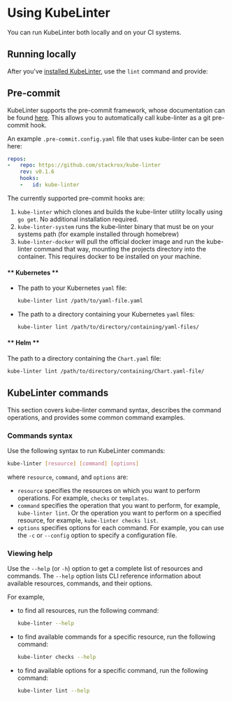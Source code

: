 # Using KubeLinter

You can run KubeLinter both locally and on your CI systems.

## Running locally

After you've [installed KubeLinter](README.md#installing-kubelinter), use the
`lint` command and provide:

## Pre-commit

KubeLinter supports the pre-commit framework, whose documentation can be found [here](https://pre-commit.com/).
This allows you to automatically call kube-linter as a git pre-commit hook.

An example `.pre-commit.config.yaml` file that uses kube-linter can be seen here:

```yaml
repos:
-   repo: https://github.com/stackrox/kube-linter
    rev: v0.1.6
    hooks:
    -   id: kube-linter
```

The currently supported pre-commit hooks are:

1. `kube-linter` which clones and builds the kube-linter utility locally using `go get`. No additional installation required.
2. `kube-linter-system` runs the kube-linter binary that must be on your systems path (for example installed through homebrew)
3. `kube-linter-docker` will pull the official docker image and run the kube-linter command that way, mounting the projects directory into
    the container. This requires docker to be installed on your machine.

<!-- tabs:start -->

#### ** Kubernetes **
- The path to your Kubernetes `yaml` file:
  ```bash
  kube-linter lint /path/to/yaml-file.yaml
  ```
- The path to a directory containing your Kubernetes `yaml` files:
  ```bash
  kube-linter lint /path/to/directory/containing/yaml-files/
  ```

#### ** Helm **
The path to a directory containing the `Chart.yaml` file:
```bash
kube-linter lint /path/to/directory/containing/Chart.yaml-file/
```

<!-- tabs:end -->

## KubeLinter commands

This section covers kube-linter command syntax, describes the command
operations, and provides some common command examples.

### Commands syntax

Use the following syntax to run KubeLinter commands:
```bash
kube-linter [resource] [command] [options]
```

where `resource`, `command`, and `options` are:

- `resource` specifies the resources on which you want to perform operations.
  For example, `checks` or `templates`.
- `command` specifies the operation that you want to perform, for example,
  `kube-linter lint`. Or the operation you want to perform on a specified
  resource, for example, `kube-linter checks list`.
- `options` specifies options for each command. For example, you can use the `-c`
  or `--config` option to specify a configuration file.

### Viewing help

Use the `--help` (or `-h`) option to get a complete list of resources and
commands. The `--help` option lists CLI reference information about available
resources, commands, and their options.

For example,

- to find all resources, run the following command:
  ```bash
  kube-linter --help
  ```
- to find available commands for a specific resource, run the following command:
  ```bash
  kube-linter checks --help
  ```
- to find available options for a specific command, run the following command:
  ```bash
  kube-linter lint --help
  ```

